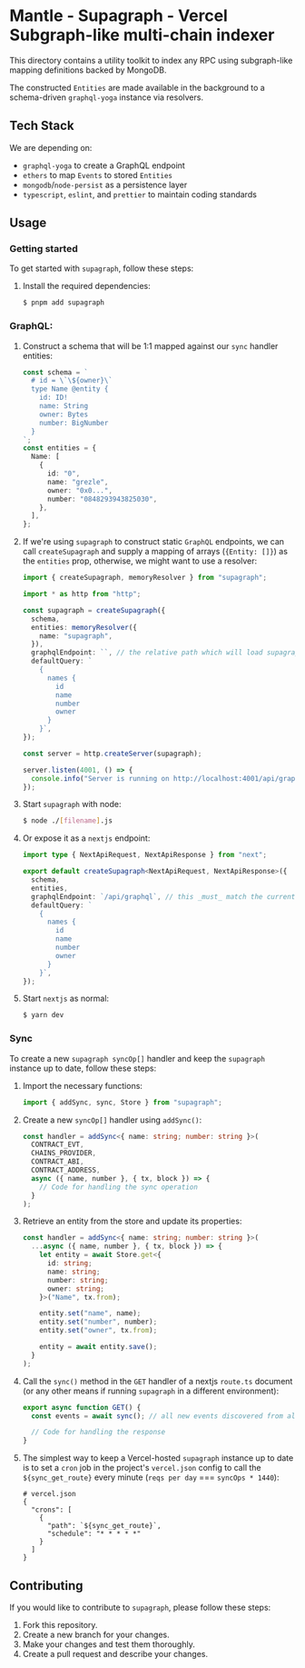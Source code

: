 # Mantle - Supagraph - Vercel Subgraph-like multi-chain indexer

This directory contains a utility toolkit to index any RPC using subgraph-like mapping definitions backed by MongoDB.

The constructed `Entities` are made available in the background to a schema-driven `graphql-yoga` instance via resolvers.

## Tech Stack

We are depending on:

- `graphql-yoga` to create a GraphQL endpoint
- `ethers` to map `Events` to stored `Entities`
- `mongodb`/`node-persist` as a persistence layer
- `typescript`, `eslint`, and `prettier` to maintain coding standards

## Usage

### Getting started

To get started with `supagraph`, follow these steps:

1. Install the required dependencies:

   ```bash
   $ pnpm add supagraph
   ```

### GraphQL:

1. Construct a schema that will be 1:1 mapped against our `sync` handler entities:

   ```typescript
   const schema = `
     # id = \`\${owner}\`
     type Name @entity {
       id: ID!
       name: String
       owner: Bytes
       number: BigNumber
     }
   `;
   const entities = {
     Name: [
       {
         id: "0",
         name: "grezle",
         owner: "0x0...",
         number: "0848293943825030",
       },
     ],
   };
   ```

2. If we're using `supagraph` to construct static `GraphQL` endpoints, we can call `createSupagraph` and supply a mapping of arrays (`{Entity: []}`) as the `entities` prop, otherwise, we might want to use a resolver:

   ```typescript
   import { createSupagraph, memoryResolver } from "supagraph";

   import * as http from "http";

   const supagraph = createSupagraph({
     schema,
     entities: memoryResolver({
       name: "supagraph",
     }),
     graphqlEndpoint: ``, // the relative path which will load supagraph.GET()
     defaultQuery: `
       {
         names {
           id
           name
           number
           owner
         }
       }`,
   });

   const server = http.createServer(supagraph);

   server.listen(4001, () => {
     console.info("Server is running on http://localhost:4001/api/graphql");
   });
   ```

3. Start `supagraph` with node:

   ```bash
   $ node ./[filename].js
   ```

4. Or expose it as a `nextjs` endpoint:

   ```typescript
   import type { NextApiRequest, NextApiResponse } from "next";

   export default createSupagraph<NextApiRequest, NextApiResponse>({
     schema,
     entities,
     graphqlEndpoint: `/api/graphql`, // this _must_ match the current route
     defaultQuery: `
       {
         names {
           id
           name
           number
           owner
         }
       }`,
   });
   ```

5. Start `nextjs` as normal:

   ```bash
   $ yarn dev
   ```

### Sync

To create a new `supagraph syncOp[]` handler and keep the `supagraph` instance up to date, follow these steps:

1. Import the necessary functions:

   ```typescript
   import { addSync, sync, Store } from "supagraph";
   ```

2. Create a new `syncOp[]` handler using `addSync()`:

   ```typescript
   const handler = addSync<{ name: string; number: string }>(
     CONTRACT_EVT,
     CHAINS_PROVIDER,
     CONTRACT_ABI,
     CONTRACT_ADDRESS,
     async ({ name, number }, { tx, block }) => {
       // Code for handling the sync operation
     }
   );
   ```

3. Retrieve an entity from the store and update its properties:

   ```typescript
   const handler = addSync<{ name: string; number: string }>(
     ...async ({ name, number }, { tx, block }) => {
       let entity = await Store.get<{
         id: string;
         name: string;
         number: string;
         owner: string;
       }>("Name", tx.from);

       entity.set("name", name);
       entity.set("number", number);
       entity.set("owner", tx.from);

       entity = await entity.save();
     }
   );
   ```

4. Call the `sync()` method in the `GET` handler of a nextjs `route.ts` document (or any other means if running `supagraph` in a different environment):

   ```typescript
   export async function GET() {
     const events = await sync(); // all new events discovered from all sync operations

     // Code for handling the response
   }
   ```

5. The simplest way to keep a Vercel-hosted `supagraph` instance up to date is to set a `cron` job in the project's `vercel.json` config to call the `${sync_get_route}` every minute (`reqs per day` === `syncOps * 1440`):

   ```
   # vercel.json
   {
     "crons": [
       {
         "path": `${sync_get_route}`,
         "schedule": "* * * * *"
       }
     ]
   }
   ```

## Contributing

If you would like to contribute to `supagraph`, please follow these steps:

1. Fork this repository.
2. Create a new branch for your changes.
3. Make your changes and test them thoroughly.
4. Create a pull request and describe your changes.
